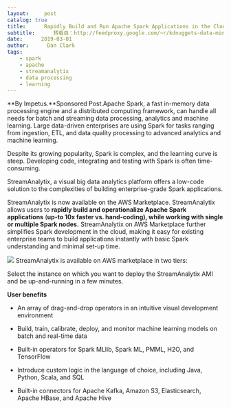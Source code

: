 ```yaml
---
layout:     post
catalog: true
title:      Rapidly Build and Run Apache Spark Applications in the Cloud with StreamAnalytix on AWS Marketplace
subtitle:      转载自：http://feedproxy.google.com/~r/kdnuggets-data-mining-analytics/~3/wrqousTSFbw/impetus-apache-spark-applications.html
date:      2019-03-01
author:      Dan Clark
tags:
    - spark
    - apache
    - streamanalytix
    - data processing
    - learning
---
```


**By Impetus.**Sponsored Post.Apache Spark, a fast in-memory data processing engine and a distributed computing framework, can handle all needs for batch and streaming data processing, analytics and machine learning. Large data-driven enterprises are using Spark for tasks ranging from ingestion, ETL, and data quality processing to advanced analytics and machine learning.

Despite its growing popularity, Spark is complex, and the learning curve is steep. Developing code, integrating and testing with Spark is often time-consuming.

StreamAnalytix, a visual big data analytics platform offers a low-code solution to the complexities of building enterprise-grade Spark applications.

StreamAnalytix is now available on the AWS Marketplace. StreamAnalytix allows users to **rapidly build and operationalize Apache Spark applications** (**up-to 10x faster vs. hand-coding), while working with single or multiple Spark nodes.** StreamAnalytix on AWS Marketplace further simplifies Spark development in the cloud, making it easy for existing enterprise teams to build applications instantly with basic Spark understanding and minimal set-up time.

![](http://feedproxy.google.com/images/impetus-spark-made-easy-503.jpg)
StreamAnalytix is available on AWS marketplace in two tiers:

Select the instance on which you want to deploy the StreamAnalytix AMI and be up-and-running in a few minutes.

**User benefits**

- An array of drag-and-drop operators in an intuitive visual development environment

- Build, train, calibrate, deploy, and monitor machine learning models on batch and real-time data

- Built-in operators for Spark MLlib, Spark ML, PMML, H2O, and TensorFlow

- Introduce custom logic in the language of choice, including Java, Python, Scala, and SQL

- Built-in connectors for Apache Kafka, Amazon S3, Elasticsearch, Apache HBase, and Apache Hive

